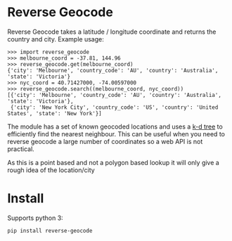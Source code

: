 # Reverse Geocode

Reverse Geocode takes a latitude / longitude coordinate and returns the country and city.
Example usage:

```
>>> import reverse_geocode
>>> melbourne_coord = -37.81, 144.96
>>> reverse_geocode.get(melbourne_coord)
{'city': 'Melbourne', 'country_code': 'AU', 'country': 'Australia', 'state': 'Victoria'}
>>> nyc_coord = 40.71427000, -74.00597000
>>> reverse_geocode.search((melbourne_coord, nyc_coord))
[{'city': 'Melbourne', 'country_code': 'AU', 'country': 'Australia', 'state': 'Victoria'},
 {'city': 'New York City', 'country_code': 'US', 'country': 'United States', 'state': 'New York'}]
```

The module has a set of known geocoded locations and uses a [k-d tree](http://en.wikipedia.org/wiki/K-d_tree>) to efficiently find the nearest neighbour. This can be useful when you need to reverse geocode a large number of coordinates so a web API is not practical.

As this is a point based and not a polygon based lookup it will only give a rough idea of the location/city

# Install

Supports python 3:

```
pip install reverse-geocode
```
